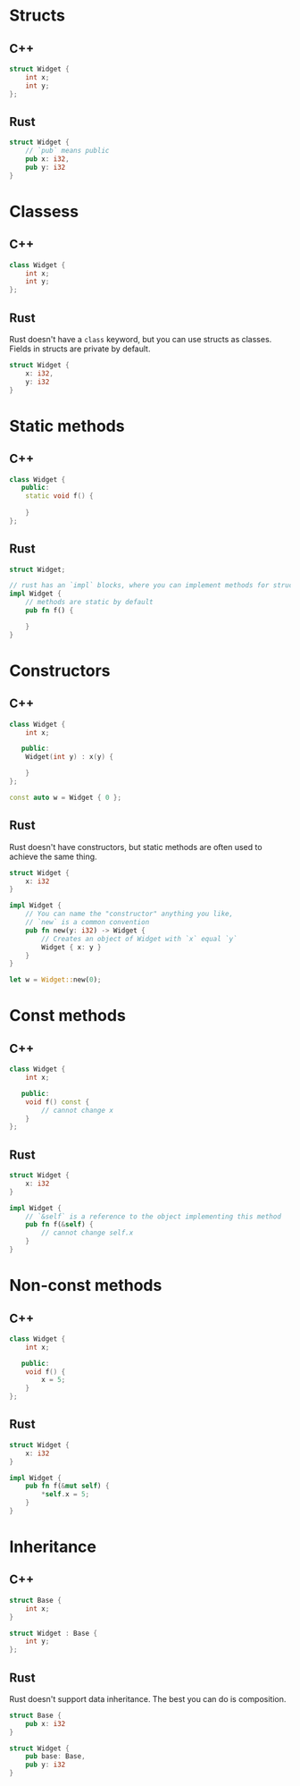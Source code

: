 # Structs
## C++
```c++
struct Widget {
    int x;
    int y;
};
```

## Rust
```rust
struct Widget {
    // `pub` means public
    pub x: i32,
    pub y: i32
}
```

# Classess
## C++
```c++
class Widget {
    int x;
    int y;
};
```

## Rust
Rust doesn't have a `class` keyword, but you can use structs as classes. Fields in structs are private by default.
```rust
struct Widget {
    x: i32,
    y: i32
}
```

# Static methods
## C++
```c++
class Widget {
   public:
    static void f() {
        
    }
};
```

## Rust
```rust
struct Widget;

// rust has an `impl` blocks, where you can implement methods for structs
impl Widget {
    // methods are static by default
    pub fn f() {

    }
}
```

# Constructors
## C++
```c++
class Widget {
    int x;

   public:
    Widget(int y) : x(y) {

    }
};

const auto w = Widget { 0 };
```

## Rust
Rust doesn't have constructors, but static methods are often used to achieve the same thing.
```rust
struct Widget {
    x: i32
}

impl Widget {
    // You can name the "constructor" anything you like,
    // `new` is a common convention
    pub fn new(y: i32) -> Widget {
        // Creates an object of Widget with `x` equal `y`
        Widget { x: y }
    }
}

let w = Widget::new(0);
```

# Const methods
## C++
```c++
class Widget {
    int x;

   public:
    void f() const {
        // cannot change x
    }
};
```

## Rust
```rust
struct Widget {
    x: i32
}

impl Widget {
    // `&self` is a reference to the object implementing this method
    pub fn f(&self) {
        // cannot change self.x
    }
}
```

# Non-const methods
## C++
```c++
class Widget {
    int x;

   public:
    void f() {
        x = 5;
    }
};
```

## Rust
```rust
struct Widget {
    x: i32
}

impl Widget {
    pub fn f(&mut self) {
        *self.x = 5;
    }
}
```

# Inheritance
## C++
```c++
struct Base {
    int x;
}

struct Widget : Base {
    int y;
};
```

## Rust
Rust doesn't support data inheritance. The best you can do is composition.
```rust
struct Base {
    pub x: i32
}

struct Widget {
    pub base: Base,
    pub y: i32
}
```